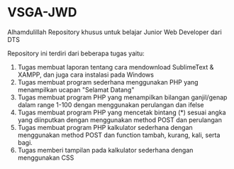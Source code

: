 # VSGA-JWD
Alhamdulillah
Repository khusus untuk belajar Junior Web Developer dari DTS

Repository ini terdiri dari beberapa tugas yaitu:
1. Tugas membuat laporan tentang cara mendownload SublimeText & XAMPP, dan juga cara instalasi pada Windows
2. Tugas membuat program sederhana menggunakan PHP yang menampilkan ucapan "Selamat Datang"
3. Tugas membuat program PHP yang menampilkan bilangan ganjil/genap dalam range 1-100 dengan menggunakan perulangan dan ifelse
4. Tugas membuat program PHP yang mencetak bintang (*) sesuai angka yang diinputkan dengan menggunakan method POST dan perulangan
5. Tugas membuat program PHP kalkulator sederhana dengan menggunakan method POST dan function tambah, kurang, kali, serta bagi.
6. Tugas memberi tampilan pada kalkulator sederhana dengan menggunakan CSS

